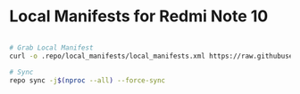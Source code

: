# Local Manifests for Redmi Note 10 #


```bash

# Grab Local Manifest
curl -o .repo/local_manifests/local_manifests.xml https://raw.githubusercontent.com/boedhack/local_manifest/master/local_manifest.xml --create-dirs

# Sync
repo sync -j$(nproc --all) --force-sync
```